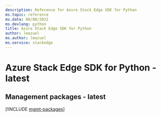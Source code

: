 ```yaml
---
description: Reference for Azure Stack Edge SDK for Python
ms.topic: reference
ms.data: 08/08/2022
ms.devlang: python
title: Azure Stack Edge SDK for Python
author: lmazuel
ms.author: lmazuel
ms.service: stackedge
---
```

# Azure Stack Edge SDK for Python - latest

## Management packages - latest
[!INCLUDE [mgmt-packages](stack-edge-mgmt-index.md)]